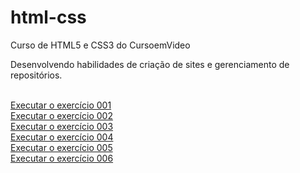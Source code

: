 # html-css
 Curso de HTML5 e CSS3 do CursoemVideo

 Desenvolvendo habilidades de criação de sites e gerenciamento de repositórios.

<br><a href="https://fercastor.github.io/html-css/exercicios/ex001/index.html">Executar o exercício 001
<br><a href="https://fercastor.github.io/html-css/exercicios/ex002/index.html">Executar o exercício 002
<br><a href="https://fercastor.github.io/html-css/exercicios/ex003/index.html">Executar o exercício 003
<br><a href="https://fercastor.github.io/html-css/exercicios/ex004/index.html">Executar o exercício 004
<br><a href="https://fercastor.github.io/html-css/exercicios/ex005/index.html">Executar o exercício 005
<br><a href="https://fercastor.github.io/html-css/exercicios/ex006/index.html">Executar o exercício 006
